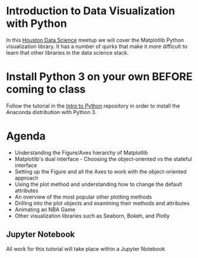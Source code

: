 # Introduction to Data Visualization with Python
In this [Houston Data Science][1] meetup we will cover the Matplotlib Python visualization library. It has a number of quirks that make it more difficult to learn that other libraries in the data science stack.

# Install Python 3 on your own BEFORE coming to class
Follow the tutorial in the [Intro to Python][2] repository in order to install the Anaconda distribution with Python 3.

# Agenda
* Understanding the Figure/Axes hierarchy of Matplotlib
* Matplotlib's dual interface - Choosing the object-oriented vs the stateful interface
* Setting up the Figure and all the Axes to work with the object-oriented approach
* Using the plot method and understanding how to change the default attributes
* An overview of the most popular other plotting methods
* Drilling into the plot objects and examining their methods and attributes
* Animating an NBA Game
* Other visualization libraries such as Seaborn, Bokeh, and Plotly

## Jupyter Notebook
All work for this tutorial will take place within a Jupyter Notebook

[1]: https://www.meetup.com/Houston-Data-Science/events/252958729/
[2]: https://github.com/HoustonDataScience/Intro-to-Python